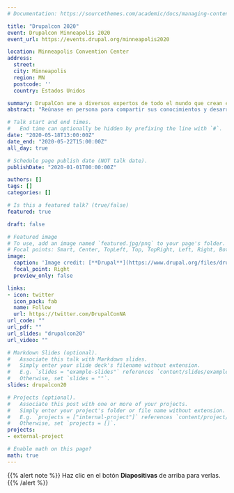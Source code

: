 ```yaml
---
# Documentation: https://sourcethemes.com/academic/docs/managing-content/

title: "Drupalcon 2020"
event: Drupalcon Minneapolis 2020
event_url: https://events.drupal.org/minneapolis2020

location: Minneapolis Convention Center
address:
  street:
  city: Minneapolis
  region: MN
  postcode: ''
  country: Estados Unidos

summary: DrupalCon une a diversos expertos de todo el mundo que crean experiencias digitales ambiciosas.
abstract: "Reúnase en persona para compartir sus conocimientos y desarrollar sus habilidades con respecto a la innovación de Drupal. Participe en sesiones informativas y personalizadas para dominar Drupal para mejorar la satisfacción del cliente. Conéctese con sus pares para hacer crecer su negocio y su base de clientes. Puede ayudar a avanzar en la discusión de código abierto sobre las mejores prácticas y modelos para una mayor adopción de Drupal. ¡Los innovadores, como usted, se unen a una de las comunidades de código abierto más grandes para ayudar a dar forma al futuro de Drupal! Ven por un día o por toda la conferencia. Y asegúrese de revisar las variadas metas y formaciones ofrecidas del 18 al 19 de mayo durante la DrupalCon."

# Talk start and end times.
#   End time can optionally be hidden by prefixing the line with `#`.
date: "2020-05-18T13:00:00Z"
date_end: "2020-05-22T15:00:00Z"
all_day: true

# Schedule page publish date (NOT talk date).
publishDate: "2020-01-01T00:00:00Z"

authors: []
tags: []
categories: []

# Is this a featured talk? (true/false)
featured: true

draft: false

# Featured image
# To use, add an image named `featured.jpg/png` to your page's folder.
# Focal points: Smart, Center, TopLeft, Top, TopRight, Left, Right, BottomLeft, Bottom, BottomRight.
image:
  caption: 'Image credit: [**Drupal**](https://www.drupal.org/files/drupal.org_minneapolis2020_promo%403x_0.png)'
  focal_point: Right
  preview_only: false

links:
- icon: twitter
  icon_pack: fab
  name: Follow
  url: https://twitter.com/DrupalConNA
url_code: ""
url_pdf: ""
url_slides: "drupalcon20"
url_video: ""

# Markdown Slides (optional).
#   Associate this talk with Markdown slides.
#   Simply enter your slide deck's filename without extension.
#   E.g. `slides = "example-slides"` references `content/slides/example-slides.md`.
#   Otherwise, set `slides = ""`.
slides: drupalcon20

# Projects (optional).
#   Associate this post with one or more of your projects.
#   Simply enter your project's folder or file name without extension.
#   E.g. `projects = ["internal-project"]` references `content/project/deep-learning/index.md`.
#   Otherwise, set `projects = []`.
projects:
- external-project

# Enable math on this page?
math: true
---
```


{{% alert note %}}
Haz clic en el botón **Diapositivas** de arriba para verlas.
{{% /alert %}}
